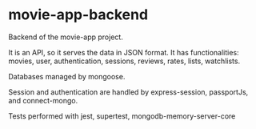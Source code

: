 # movie-app-backend
Backend of the movie-app project.

It is an API, so it serves the data in JSON format.
It has functionalities: movies, user, authentication, sessions, reviews, rates, lists, watchlists.

Databases managed by mongoose.

Session and authentication are handled by express-session, passportJs, and connect-mongo.

Tests performed with jest, supertest, mongodb-memory-server-core
